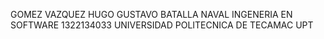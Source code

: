 GOMEZ VAZQUEZ HUGO GUSTAVO
BATALLA NAVAL
INGENERIA EN SOFTWARE
1322134033
UNIVERSIDAD POLITECNICA DE TECAMAC UPT

